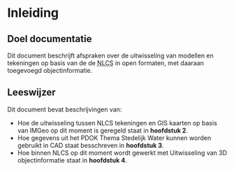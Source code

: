 # Inleiding

## Doel documentatie
Dit document beschrijft afspraken over de uitwisseling van modellen en tekeningen op basis van de de <abbr title="Nederlandse CAD-standaard">NLCS</abbr> in open formaten, met daaraan toegevoegd objectinformatie.


## Leeswijzer

Dit document bevat beschrijvingen van:

* Hoe de uitwisseling tussen NLCS tekeningen en GIS kaarten op basis van IMGeo op dit moment is geregeld staat in  **hoofdstuk 2**. 
* Hoe gegevens uit het PDOK Thema Stedelijk Water kunnen worden gebruikt in CAD staat besschreven in **hoofdstuk 3**.
* Hoe binnen NLCS op dit moment wordt gewerkt met Uitwisseling van 3D objectinformatie staat in **hoofdstuk 4**. 




